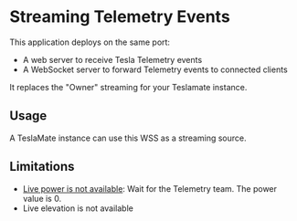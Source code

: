 # Streaming Telemetry Events

This application deploys on the same port:

- A web server to receive Tesla Telemetry events
- A WebSocket server to forward Telemetry events to connected clients

It replaces the "Owner" streaming for your Teslamate instance.

## Usage

A TeslaMate instance can use this WSS as a streaming source.

## Limitations

- [Live power is not available](https://github.com/teslamotors/fleet-telemetry/issues/170): Wait for the Telemetry team. The power value is 0.
- Live elevation is not available
